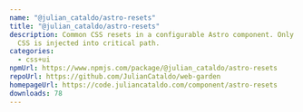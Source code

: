```yaml
---
name: "@julian_cataldo/astro-resets"
title: "@julian_cataldo/astro-resets"
description: Common CSS resets in a configurable Astro component. Only needed
  CSS is injected into critical path.
categories:
  - css+ui
npmUrl: https://www.npmjs.com/package/@julian_cataldo/astro-resets
repoUrl: https://github.com/JulianCataldo/web-garden
homepageUrl: https://code.juliancataldo.com/component/astro-resets
downloads: 78
---
```

